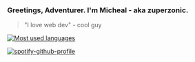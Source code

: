 
### Greetings, Adventurer. I'm Micheal - aka zuperzonic.

> "I love web dev" - cool guy

[![Most used languages](https://github-readme-stats.vercel.app/api/top-langs/?username=zuperzonic1&theme=dracula&layout=compact&hide=javascript)](https://github.com/anuraghazra/github-readme-stats)


[![spotify-github-profile](https://spotify-github-profile.vercel.app/api/view?uid=31dh5zqjggezu2ljzda75dqvo32e&cover_image=true&background_color=3a2472&theme=novatorem&show_offline=true&interchange=false&bar_color_cover=false)](https://github.com/kittinan/spotify-github-profile)
